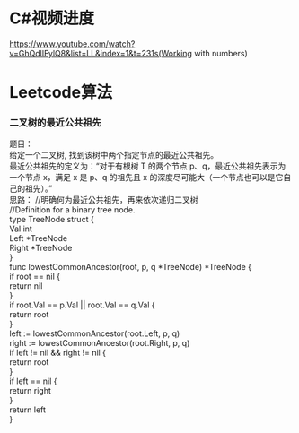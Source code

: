 # C#视频进度 
https://www.youtube.com/watch?v=GhQdlIFylQ8&list=LL&index=1&t=231s(Working with numbers)                                
# Leetcode算法
### 二叉树的最近公共祖先
题目：            
给定一个二叉树, 找到该树中两个指定节点的最近公共祖先。            
最近公共祖先的定义为：“对于有根树 T 的两个节点 p、q，最近公共祖先表示为一个节点 x，满足 x 是 p、q 的祖先且 x 的深度尽可能大（一个节点也可以是它自己的祖先）。”            
思路：            //明确何为最近公共祖先，再来依次递归二叉树         
//Definition for a binary tree node.            
type TreeNode struct {            
    Val int            
    Left *TreeNode            
    Right *TreeNode            
}            
func lowestCommonAncestor(root, p, q *TreeNode) *TreeNode {            
    if root == nil {            
        return nil            
    }            
    if root.Val == p.Val || root.Val == q.Val {            
        return root            
    }            
    left := lowestCommonAncestor(root.Left, p, q)            
    right := lowestCommonAncestor(root.Right, p, q)            
    if left != nil && right != nil {            
        return root            
    }            
    if left == nil {            
        return right            
    }            
    return left            
}            
            
